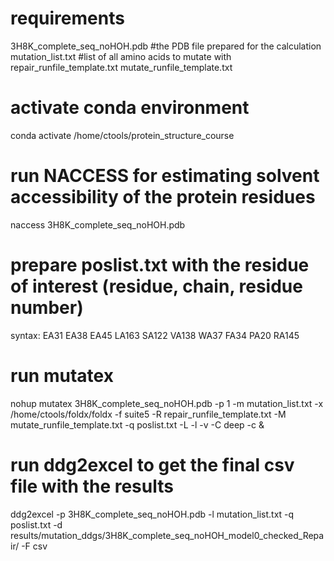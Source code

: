 # requirements
3H8K_complete_seq_noHOH.pdb #the PDB file prepared for the calculation
mutation_list.txt           #list of all amino acids to mutate with
repair_runfile_template.txt
mutate_runfile_template.txt

# activate conda environment
conda activate /home/ctools/protein_structure_course

# run NACCESS for estimating solvent accessibility of the protein residues
naccess 3H8K_complete_seq_noHOH.pdb

# prepare poslist.txt with the residue of interest (residue, chain, residue number)
syntax: 
        EA31
        EA38
        EA45
        LA163
        SA122
        VA138
        WA37
        FA34
        PA20
        RA145

# run mutatex 
nohup mutatex 3H8K_complete_seq_noHOH.pdb -p 1 -m mutation_list.txt -x /home/ctools/foldx/foldx -f suite5 -R repair_runfile_template.txt -M  mutate_runfile_template.txt -q poslist.txt -L -l -v -C deep -c &

# run ddg2excel to get the final csv file with the results
ddg2excel -p 3H8K_complete_seq_noHOH.pdb -l mutation_list.txt -q poslist.txt -d results/mutation_ddgs/3H8K_complete_seq_noHOH_model0_checked_Repair/ -F csv

